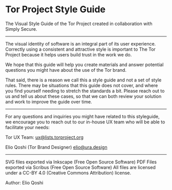 # Tor Project Style Guide
The Visual Style Guide of the Tor Project created in collaboration with Simply Secure.

----

The visual identity of software is an integral part of its user experience. Correctly using a consistent and attractive style is important to The Tor Project because it helps users build trust in the work we do.

We hope that this guide will help you create materials and answer 
potential questions you might have about the use of the Tor brand.

That said, there is a reason we call this a style guide and not a set of style rules. There may be situations that this guide does not cover, and where you find yourself needing to stretch the standards a bit. Please reach out to us and tell us about these cases, so that we can both review your solution and work to improve the guide over time.

----

For any questions and inquiries you might have related to this styleguide, we encourage you to reach out to our in-house UX team who will be able to facilitate your needs:

Tor UX Team:
ux@lists.torproject.org

Elio Qoshi (Tor Brand Designer)
elio@ura.design

----

SVG files exported via Inkscape (Free Open Source Software)
PDF Files exported via Scribus (Free Open Source Software)
All files are licensed under a CC-BY 4.0 (Creative Commons Attribution) license.

Author: Elio Qoshi

